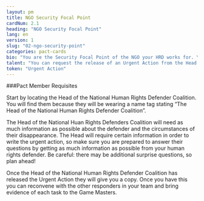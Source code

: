 ```yaml
---
layout: pm
title: NGO Security Focal Point
cardNum: 2.1
heading: "NGO Security Focal Point"
lang: en
version: 1
slug: "02-ngo-security-point"
categories: pact-cards
bio: "You are the Security Focal Point of the NGO your HRD works for. Your NGO is member of the National Human Rights Defenders Coalition. You are the main contact point when anyone in the organisation is facing a security situation, and you need to ensure a coordinated emergency response."
talent: "You can request the release of an Urgent Action from the Head of the National Human Rights Defenders Coalition."
token: "Urgent Action"
---
```

###Pact Member Requisites

Start by locating the Head of the National Human Rights Defender Coalition. You will find them because they will be wearing a name tag stating “The Head of the National Human Rights Defender Coalition”.

The Head of the National Huan Rights Defenders Coalition will need as much information as possible about the defender and the circumstances of their disappearance. The Head will require certain information in order to write the urgent action, so make sure you are prepared to answer their questions by getting as much information as possible from your human rights defender. Be careful: there may be additional surprise questions, so plan ahead!

Once the Head of the National Human Rights Defender Coalition has released the Urgent Action they will give you a copy. Once you have this you can reconvene with the other responders in your team and bring evidence of each task to the Game Masters.
